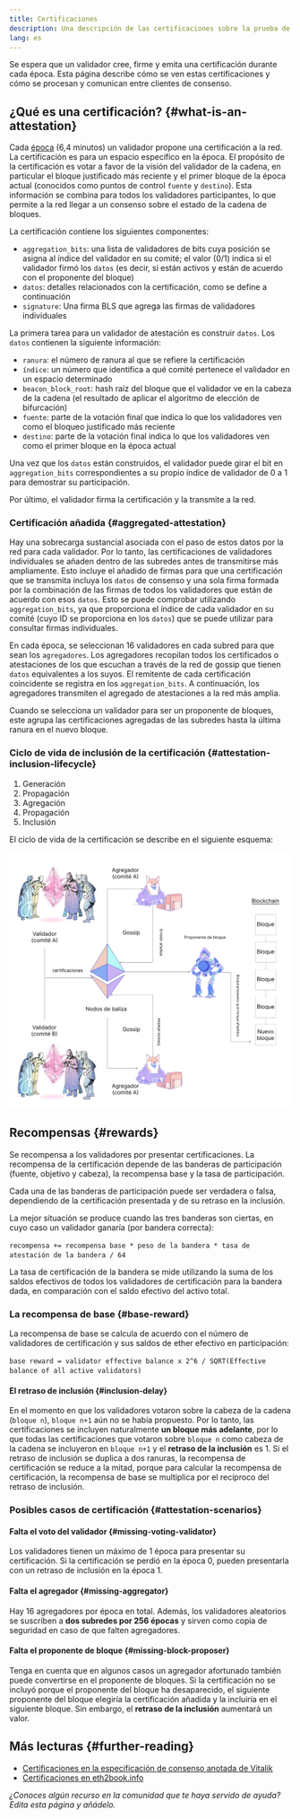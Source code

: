 ```yaml
---
title: Certificaciones
description: Una descripción de las certificaciones sobre la prueba de participación de Ethereum.
lang: es
---
```


Se espera que un validador cree, firme y emita una certificación durante cada época. Esta página describe cómo se ven estas certificaciones y cómo se procesan y comunican entre clientes de consenso.

## ¿Qué es una certificación? {#what-is-an-attestation}

Cada [época](/glossary/#epoch) (6,4 minutos) un validador propone una certificación a la red. La certificación es para un espacio específico en la época. El propósito de la certificación es votar a favor de la visión del validador de la cadena, en particular el bloque justificado más reciente y el primer bloque de la época actual (conocidos como puntos de control `fuente` y `destino`). Esta información se combina para todos los validadores participantes, lo que permite a la red llegar a un consenso sobre el estado de la cadena de bloques.

La certificación contiene los siguientes componentes:

- `aggregation_bits`: una lista de validadores de bits cuya posición se asigna al índice del validador en su comité; el valor (0/1) indica si el validador firmó los `datos` (es decir, si están activos y están de acuerdo con el proponente del bloque)
- `datos`: detalles relacionados con la certificación, como se define a continuación
- `signature`: Una firma BLS que agrega las firmas de validadores individuales

La primera tarea para un validador de atestación es construir `datos`. Los `datos` contienen la siguiente información:

- `ranura`: el número de ranura al que se refiere la certificación
- `índice`: un número que identifica a qué comité pertenece el validador en un espacio determinado
- `beacon_block_root`: hash raíz del bloque que el validador ve en la cabeza de la cadena (el resultado de aplicar el algoritmo de elección de bifurcación)
- `fuente`: parte de la votación final que indica lo que los validadores ven como el bloqueo justificado más reciente
- `destino`: parte de la votación final indica lo que los validadores ven como el primer bloque en la época actual

Una vez que los `datos` están construidos, el validador puede girar el bit en `aggregation_bits` correspondientes a su propio índice de validador de 0 a 1 para demostrar su participación.

Por último, el validador firma la certificación y la transmite a la red.

### Certificación añadida {#aggregated-attestation}

Hay una sobrecarga sustancial asociada con el paso de estos datos por la red para cada validador. Por lo tanto, las certificaciones de validadores individuales se añaden dentro de las subredes antes de transmitirse más ampliamente. Esto incluye el añadido de firmas para que una certificación que se transmita incluya los `datos` de consenso y una sola firma formada por la combinación de las firmas de todos los validadores que están de acuerdo con esos `datos`. Esto se puede comprobar utilizando `aggregation_bits`, ya que proporciona el índice de cada validador en su comité (cuyo ID se proporciona en los `datos`) que se puede utilizar para consultar firmas individuales.

En cada época, se seleccionan 16 validadores en cada subred para que sean los `agregadores`. Los agregadores recopilan todos los certificados o atestaciones de los que escuchan a través de la red de gossip que tienen `datos` equivalentes a los suyos. El remitente de cada certificación coincidente se registra en los `aggregation_bits`. A continuación, los agregadores transmiten el agregado de atestaciones a la red más amplia.

Cuando se selecciona un validador para ser un proponente de bloques, este agrupa las certificaciones agregadas de las subredes hasta la última ranura en el nuevo bloque.

### Ciclo de vida de inclusión de la certificación {#attestation-inclusion-lifecycle}

1. Generación
2. Propagación
3. Agregación
4. Propagación
5. Inclusión

El ciclo de vida de la certificación se describe en el siguiente esquema:

![ciclo de vida de las certificaciones](./attestation_schematic.png)

## Recompensas {#rewards}

Se recompensa a los validadores por presentar certificaciones. La recompensa de la certificación depende de las banderas de participación (fuente, objetivo y cabeza), la recompensa base y la tasa de participación.

Cada una de las banderas de participación puede ser verdadera o falsa, dependiendo de la certificación presentada y de su retraso en la inclusión.

La mejor situación se produce cuando las tres banderas son ciertas, en cuyo caso un validador ganaría (por bandera correcta):

`recompensa += recompensa base * peso de la bandera * tasa de atestación de la bandera / 64`

La tasa de certificación de la bandera se mide utilizando la suma de los saldos efectivos de todos los validadores de certificación para la bandera dada, en comparación con el saldo efectivo del activo total.

### La recompensa de base {#base-reward}

La recompensa de base se calcula de acuerdo con el número de validadores de certificación y sus saldos de ether efectivo en participación:

`base reward = validator effective balance x 2^6 / SQRT(Effective balance of all active validators)`

#### El retraso de inclusión {#inclusion-delay}

En el momento en que los validadores votaron sobre la cabeza de la cadena (`bloque n`), `bloque n+1` aún no se había propuesto. Por lo tanto, las certificaciones se incluyen naturalmente **un bloque más adelante**, por lo que todas las certificaciones que votaron sobre `bloque n` como cabeza de la cadena se incluyeron en `bloque n+1` y el **retraso de la inclusión** es 1. Si el retraso de inclusión se duplica a dos ranuras, la recompensa de certificación se reduce a la mitad, porque para calcular la recompensa de certificación, la recompensa de base se multiplica por el recíproco del retraso de inclusión.

### Posibles casos de certificación {#attestation-scenarios}

#### Falta el voto del validador {#missing-voting-validator}

Los validadores tienen un máximo de 1 época para presentar su certificación. Si la certificación se perdió en la época 0, pueden presentarla con un retraso de inclusión en la época 1.

#### Falta el agregador {#missing-aggregator}

Hay 16 agregadores por época en total. Además, los validadores aleatorios se suscriben a **dos subredes por 256 épocas** y sirven como copia de seguridad en caso de que falten agregadores.

#### Falta el proponente de bloque {#missing-block-proposer}

Tenga en cuenta que en algunos casos un agregador afortunado también puede convertirse en el proponente de bloques. Si la certificación no se incluyó porque el proponente del bloque ha desaparecido, el siguiente proponente del bloque elegiría la certificación añadida y la incluiría en el siguiente bloque. Sin embargo, el **retraso de la inclusión** aumentará un valor.

## Más lecturas {#further-reading}

- [Certificaciones en la especificación de consenso anotada de Vitalik](https://github.com/ethereum/annotated-spec/blob/master/phase0/beacon-chain.md#attestationdata)
- [Certificaciones en eth2book.info](https://eth2book.info/capella/part3/containers/dependencies/#attestationdata)

_¿Conoces algún recurso en la comunidad que te haya servido de ayuda? Edita esta página y añádelo._
